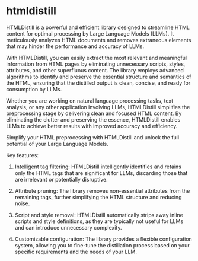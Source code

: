 # htmldistill

HTMLDistill is a powerful and efficient library designed to streamline HTML content for optimal processing by Large Language Models (LLMs). It meticulously analyzes HTML documents and removes extraneous elements that may hinder the performance and accuracy of LLMs.

With HTMLDistill, you can easily extract the most relevant and meaningful information from HTML pages by eliminating unnecessary scripts, styles, attributes, and other superfluous content. The library employs advanced algorithms to identify and preserve the essential structure and semantics of the HTML, ensuring that the distilled output is clean, concise, and ready for consumption by LLMs.

Whether you are working on natural language processing tasks, text analysis, or any other application involving LLMs, HTMLDistill simplifies the preprocessing stage by delivering clean and focused HTML content. By eliminating the clutter and preserving the essence, HTMLDistill enables LLMs to achieve better results with improved accuracy and efficiency.

Simplify your HTML preprocessing with HTMLDistill and unlock the full potential of your Large Language Models.

Key features:

1. Intelligent tag filtering: HTMLDistill intelligently identifies and retains only the HTML tags that are significant for LLMs, discarding those that are irrelevant or potentially disruptive.

2. Attribute pruning: The library removes non-essential attributes from the remaining tags, further simplifying the HTML structure and reducing noise.

3. Script and style removal: HTMLDistill automatically strips away inline scripts and style definitions, as they are typically not useful for LLMs and can introduce unnecessary complexity.

4. Customizable configuration: The library provides a flexible configuration system, allowing you to fine-tune the distillation process based on your specific requirements and the needs of your LLM.
